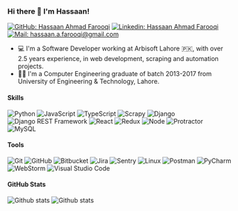 ### Hi there 👋 I'm Hassaan!

[![GitHub: Hassaan Ahmad Farooqi](https://img.shields.io/github/followers/HassaanAhmadFarooqi?label=Follow&style=social)](https://github.com/HassaanAhmadFarooqi)
[![Linkedin: Hassaan Ahmad Farooqi](https://img.shields.io/badge/Hassan%20Ahmad%20Farooqi-blue?style=plastic&logo=linkedin&logoColor=blue&labelColor=white)](https://www.linkedin.com/in/hassaan-ahmad-farooqi-345418b7/)
[![Mail: hassaan.a.farooqi@gmail.com](https://img.shields.io/badge/-hassaan.a.farooqi%40gmail.com-red?style=plastic&logo=gmail&logoColor=red&labelColor=white)](mailto:hassaan.a.farooqi@gmail.com)

- :computer: I'm a Software Developer working at Arbisoft Lahore :pakistan:, with over 2.5 years experience, in web development, scraping and automation projects.
- :man_student: I'm a Computer Engineering graduate of batch 2013-2017 from University of Engineering & Technology, Lahore.

#### Skills

![Python](https://img.shields.io/badge/Python-black?style=flat&logo=python)
![JavaScript](https://img.shields.io/badge/JavaScript-black?style=flat&logo=javascript)
![TypeScript](https://img.shields.io/badge/TypeScript-black?style=flat&logo=typescript)
![Scrapy](https://img.shields.io/badge/Scrapy-black?style=flat&logo=scrapy)
![Django](https://img.shields.io/badge/Django-black?style=flat&logo=django)
![Django REST Framework](https://img.shields.io/badge/Django%20Rest%20Framework-black?style=flat&logo=django-rest-framework)
![React](https://img.shields.io/badge/React-black?style=flat&logo=react)
![Redux](https://img.shields.io/badge/Redux-black?style=flat&logo=redux)
![Node](https://img.shields.io/badge/NodeJS-black?style=flat&logo=node.js)
![Protractor](https://img.shields.io/badge/Protractor-black?style=flat&logo=protractor)
![MySQL](https://img.shields.io/badge/MySQL-black?style=flat&logo=mysql)

#### Tools

![Git](https://img.shields.io/badge/Git-black?style=flat&logo=git)
![GitHub](https://img.shields.io/badge/GitHub-black?style=flat&logo=github)
![Bitbucket](https://img.shields.io/badge/Bitbucket-black?style=flat&logo=bitbucket)
![Jira](https://img.shields.io/badge/Jira-black?style=flat&logo=jira)
![Sentry](https://img.shields.io/badge/Sentry-black?style=flat&logo=sentry)
![Linux](https://img.shields.io/badge/Linux-black?style=flat&logo=linux)
![Postman](https://img.shields.io/badge/Postman-black?style=flat&logo=postman)
![PyCharm](https://img.shields.io/badge/PyCharm-black?style=flat&logo=pycharm)
![WebStorm](https://img.shields.io/badge/WebStorm-black?style=flat&logo=webstorm)
![Visual Studio Code](https://img.shields.io/badge/Visual%20Studio%20Code-black?style=flat&logo=visual-studio-code)

#### GitHub Stats

![Github stats](https://github-readme-stats.vercel.app/api?username=HassaanAhmadFarooqi&show_icons=true&count_private=true&include_all_commits=true)
![Github stats](https://github-readme-stats.vercel.app/api/top-langs/?username=HassaanAhmadFarooqi)

<!--
**HassaanAhmadFarooqi/HassaanAhmadFarooqi** is a ✨ _special_ ✨ repository because its `README.md` (this file) appears on your GitHub profile.

Here are some ideas to get you started:

- 🔭 I’m currently working on ...
- 🌱 I’m currently learning ...
- 👯 I’m looking to collaborate on ...
- 🤔 I’m looking for help with ...
- 💬 Ask me about ...
- 📫 How to reach me: ...
- 😄 Pronouns: ...
- ⚡ Fun fact: ...
-->
